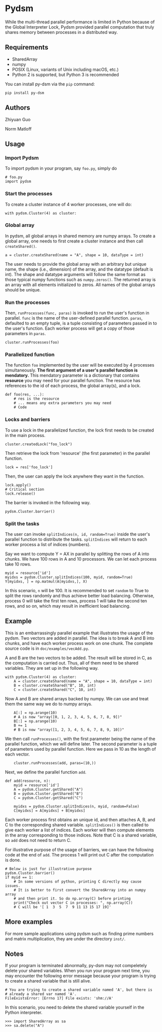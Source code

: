 # Pydsm

While the multi-thread parallel performance is limited in Python because of 
the Global Interpreter Lock, Pydsm provided parallel computation that
truly shares memory between processes in a distributed way.


## Requirements

* SharedArray
* numpy
* POSIX (Linux, variants of Unix including macOS, etc.)
* Python 2 is supported, but Python 3 is recommended

You can install py-dsm via the `pip` command:

```
pip install py-dsm
```

## Authors

Zhiyuan Guo

Norm Matloff


## Usage

### Import Pydsm

To import pydsm in your program, say `foo.py`, simply do

```
# foo.py
import pydsm
```

### Start the processes

To create a cluster instance of 4 worker processes, one will do:

```
with pydsm.Cluster(4) as cluster:
```

### Global array

In pydsm, all global arrays in shared memory are numpy arrays. 
To create a global array, one needs to first create a cluster instance 
and then call `createShared()`.

```
a = cluster.createShared(name = "A", shape = 10, dataType = int)
```

The user needs to provide the global array with an arbitrary but unique name, 
the shape (i.e., dimension) of the array, and the datatype (default is int).
The shape and datatype arguments will follow the same format as those typical 
numpy functions such as `numpy.zeros()`. The returned array is an array with
all elements initialized to zeros. All names of the global arrays should be 
unique.

### Run the processes
Then, `runProcesses(func, paras)` is invoked 
to run the user's function in parallel. `func` is the name of the
user-defined parallel function. `paras`, defaulted to an empty tuple, 
is a tuple consisting of parameters passed in to the user's function.
Each worker process will get a copy of those parameters in `paras`.


```
cluster.runProcesses(foo)
```


### Parallelized function

The function `foo` implemented by the user will be executed 
by 4 processes simultaneously. 
**The first argument of a user's parallel function is mendatory.**
This mendatory parameter is a dictionary that contains **resource**
you may need for your parallel function.
The resource has references to the id of each process, 
the global array(s), and a lock.


```
def foo(res, ...):
	# res is the resource
	# ... means any extra parameters you may need
	# Code
```



### Locks and barriers

To use a lock in the parallelized function,
the lock first needs to be created in the main process.

```
cluster.createdLock("foo_lock")
```

Then retrieve the lock from 'resource' (the first parameter)
in the parallel function.

```
lock = res['foo_lock']
```

Then, the user can apply the lock anywhere
they want in the function.

```
lock.apply()
# Critical section
lock.release()
```

The barrier is invoked in the following way.

```
pydsm.Cluster.barrier()
```

### Split the tasks

The user can invoke `splitIndices(n, id, random=True)` inside the user's
parallel function to distribute the tasks. 
`splitIndices` will return to each worker process a list of indices (numbers).

Say we want to compute Y = AX in parallel by splitting the rows of A into
chunks.  We have 100 rows in A and 10 processors. We can let each
process take 10 rows. 

```
myid = resource['id']
myidxs = pydsm.Cluster.splitIndices(100, myid, random=True)
Y[myidxs, ] = np.matmul(A[myidxs,], X)
```

In this scenario, `n` will be 100.
It is recommended to set `random` to True to 
split the rows randomly and thus achieve better load balancing.
Otherwise, process 0 will take the first ten rows, process 1 will take the
second ten rows, and so on, which may result in inefficient load balancing.



## Example
This is an embarrassingly parallel example that illustrates the usage
of the pydsm. Two vectors are added in parallel.
The idea is to break A and B into chunks, and have each worker process
work on one chunk.
The complete source code is in `doc/examples/vecAdd.py`.

A and B are the two vectors to be added.
The result will be stored in C, as the computation is carried out.
Thus, all of them need to be shared variables.
They are set up in the following way.


```
with pydsm.Cluster(4) as cluster:
	A = cluster.createShared(name = "A", shape = 10, dataType = int)
	B = cluster.createShared("B", 10, int)
	C = cluster.createShared("C", 10, int)
```

Now A and B are shared arrays backed by numpy.
We can use and treat them the same way we do to numpy arrays.

```
	A[:] = np.arange(10) 
	# A is now "array([0, 1, 2, 3, 4, 5, 6, 7, 8, 9])"
	B[:] = np.arange(10)
	B += 1 
	# B is now "array([1, 2, 3, 4, 5, 6, 7, 8, 9, 10])"
```

We then call `runProcesses()`, with the first parameter being
the name of the parallel function, which we will define later.
The second parameter is a tuple of parameters used by parallel function.
Here we pass in 10 as the length of each vector.

```
	cluster.runProcesses(add, paras=(10,))
```

Next, we define the parallel function `add`.

```
def add(resource, n):
    myid = resource['id']
    A = pydsm.Cluster.getShared("A")
    B = pydsm.Cluster.getShared("B")
    C = pydsm.Cluster.getShared("C")

    myidxs = pydsm.Cluster.splitIndices(n, myid, random=False)
    C[myidxs] = A[myidxs] + B[myidxs]
```

Each worker process first obtains an unique id, and then
attaches A, B, and C to the corresponding shared variable.
`splitIndices()` is then called to give each worker a list of indices.
Each worker will then compute elements in the array corresponding to those
indices.
Note that C is a shared variable, so `add` does not need to return C.

For illustrative purpose of the usage of barriers,
we can have the following code at the end of `add`.
The process 1 will print out C after the computation is done.

```
# Below is just for illustrative purpose
pydsm.Cluster.barrier()
if myid == 1:
	# In some versions of python, printing C directly may cause issues.
	# It is better to first convert the SharedArray into an numpy array
	# and then print it. So do np.array(C) before printing
	print("Check out vector C in processes: ", np.array(C))
	# C will be '[ 1  3  5  7  9 11 13 15 17 19]'
```


## More examples

For more sample applications using pydsm such as finding prime numbers and
matrix multiplication, they are under the directory `inst/`.

## Notes

If your program is terminated abnormally, py-dsm may not compeletely delete
your shared variables. When you run your program next time, you may encounter
the following error message because your program is trying to create a
shared variable that is still alive.

```
# You are trying to create a shared variable named 'A', but there is
# already a shared var named 'A'. 
FileExistsError: [Errno 17] File exists: 'shm://A'
```

In this scenario, you need to delete the shared variable yourself in the Python
interpreter.

```
>>> import SharedArray as sa
>>> sa.delete("A")
```


